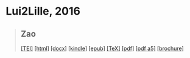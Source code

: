 # Lui2Lille, 2016

> ## Zao
>  <a title="Source XML/TEI" class="mime48 tei" href="https://hurlus.github.io/tei/pernollet2016_zao.xml">[TEI]</a>  <a title="HTML une page" class="mime48 html" href="https://hurlus.github.io/pernollet2016_zao/pernollet2016_zao.html">[html]</a>  <a title="Bureautique (LibreOffice, MS.Word)" class="mime48 docx" href="https://hurlus.github.io/pernollet2016_zao/pernollet2016_zao.docx">[docx]</a>  <a title="Amazon.kindle" class="mime48 mobi" href="https://hurlus.github.io/pernollet2016_zao/pernollet2016_zao.mobi">[kindle]</a>  <a title="EPUB, pour liseuses et téléphones" class="mime48 epub" href="https://hurlus.github.io/pernollet2016_zao/pernollet2016_zao.epub">[epub]</a>  <a title="LaTeX" class="mime48 tex" href="https://hurlus.github.io/pernollet2016_zao/pernollet2016_zao.tex">[TeX]</a>  <a title="PDF à imprimer, A4 2 colonnes" class="mime48 pdf" href="https://hurlus.github.io/pernollet2016_zao/pernollet2016_zao.pdf">[pdf]</a>  <a title="PDF à lire, A5 une colonne" class="mime48 a5" href="https://hurlus.github.io/pernollet2016_zao/pernollet2016_zao_a5.pdf">[pdf a5]</a>  <a title="Brochure à agrafer, pdf imposé pour imprimante recto/verso" class="mime48 brochure" href="https://hurlus.github.io/pernollet2016_zao/pernollet2016_zao_brochure.pdf">[brochure]</a> 
